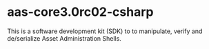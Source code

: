# aas-core3.0rc02-csharp

This is a software development kit (SDK) to to manipulate, verify and de/serialize Asset Administration Shells.
